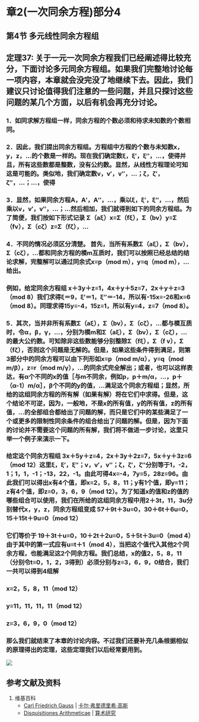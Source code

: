 # 章2(一次同余方程)部分4

## 第4节 多元线性同余方程组

## 定理37: 关于一元一次同余方程我们已经阐述得比较充分，下面讨论多元同余方程组。如果我们完整地讨论每一项内容，本章就会没完没了地继续下去。因此，我们建议只讨论值得我们注意的一些问题，并且只探讨这些问题的某几个方面，以后有机会再充分讨论。

### 1．如同求解方程组一样，同余方程的个数必须和待求未知数的个数相同。
### 2．因此，我们提出同余方程组。方程组中方程的个数与未知数x，y，z，…的个数是一样的。现在我们确定数ξ，ξ′，ξ″，…，使得并且，所有这些数都是整数，没有公约数。显然，从线性方程理论可知这是可能的。类似地，我们确定数v，v′，v″，…；ζ，ζ′，ζ″，…；…，使得

### 3．显然，如果同余方程A，A′，A″，…，乘以ξ，ξ′，ξ″，…，然后乘以v，v′，v″，…；…然后相加，我们就得到如下的同余方程组。为了简便，我们按如下形式记录 Σ（aξ）x≡Σ（fξ），Σ（bv）y≡Σ（fv），Σ（cζ）z≡Σ（fζ），…

### 4．不同的情况必须区分清楚。 首先，当所有系数Σ（aξ），Σ（bv），Σ（cζ），…都和同余方程的模m互质时，我们可以按照已经总结的结论求解，完整解可以通过同余式x≡p（mod m），y≡q（mod m），…给出。
### 例如，给定同余方程组 x＋3y＋z≡1，4x＋y＋5z≡7，2x＋y＋z≡3（mod 8）我们求得ξ＝9，ξ′＝1，ξ″＝-14，所以有-15x≡-26和x≡6（mod 8）。同理求得15y≡-4，15z≡1，所以有y≡4，z≡7（mod 8）。
### 5．其次，当并非所有系数Σ（aξ），Σ（bv），Σ（cζ），…都与模互质时，令α，β，γ，…，分别为模m和Σ（aξ），Σ（bv），Σ（cζ），…的最大公约数。可知除非这些数能够分别整除Σ（fξ），Σ（f v），Σ（fζ），否则这个问题是无解的。但是，如果这些条件得到满足，则第3部分中的同余方程可以由下列形如x≡p（mod m/α），y≡q（mod m/β），z≡r（mod m/γ），…的同余式完全解出；或者，也可以这样表达，有α个不同的x的值［与m不同余，例如p，p＋m/α，…，p＋（α-1）m/α］，β个不同的y的值，…满足这个同余方程组；显然，所给的这组同余方程的所有解（如果有解）将在它们中求得。但是，这个结论不可逆，因为，一般地，不是x的所有值，y的所有值，z的所有值，…的全部组合都给出了问题的解，而只是它们中的某些满足了一个或更多的限制性同余条件的组合给出了问题的解。但是，因为下面的讨论并不需要这个问题的所有解，我们将不做进一步讨论，这里只举一个例子来演示一下。

### 给定这个同余方程组 3x＋5y＋z≡4，2x＋3y＋2z≡7，5x＋y＋3z≡6（mod 12）这里ξ，ξ′，ξ″；v，v′，v″；ζ，ζ′，ζ″分别等于1，-2，1；1，1，-1；-13，22，-1。由此可得4x≡-4，7y≡5，28z≡96。由此我们可以得出x有4个值，即x≡2，5，8，11；y有1个值，即y≡11；z有4个值，即z≡0，3，6，9（mod 12）。为了知道x的值和z的值的哪些组合可以使用，我们在所给的这组同余方程中用2＋3t，11，3u分别替代x，y，z，同余方程组变成 57＋9t＋3u≡0，30＋6t＋6u≡0，15＋15t＋9u≡0（mod 12）
### 它们等价于 19＋3t＋u≡0，10＋2t＋2u≡0，5＋5t＋3u≡0（mod 4）由于其中的第一式应有u≡t＋1（mod 4），当把这个值代入其他2个同余方程，也能满足这2个同余方程。我们总结，x的值2，5，8，11（分别令t≡0，1，2，3得到）必须分别与z≡3，6，9，0结合，我们一共可以得到4组解
### x≡2，5，8，11（mod 12） 
### y≡11，11，11，11（mod 12）
### z≡3，6，9，0（mod 12）
### 那么我们就结束了本章的讨论内容。不过我们还要补充几条根据相似的原理得出的定理，这些定理我们以后经常要用到。

![](/images/数论/高斯的算术研究中典型的推演实验/章2部分4/1a1.jpg)

## 参考文献及资料

1. 维基百科
	- [Carl Friedrich Gauss](https://en.wikipedia.org/wiki/Carl_Friedrich_Gauss) | [卡尔·弗里德里希·高斯](https://zh.wikipedia.org/wiki/%E5%8D%A1%E7%88%BE%C2%B7%E5%BC%97%E9%87%8C%E5%BE%B7%E9%87%8C%E5%B8%8C%C2%B7%E9%AB%98%E6%96%AF) 
	- [Disquisitiones Arithmeticae](https://en.wikipedia.org/wiki/Disquisitiones_Arithmeticae) | [算术研究](https://zh.wikipedia.org/wiki/算术研究) 





